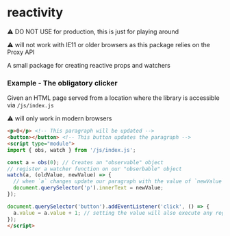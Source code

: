 # reactivity

:warning: DO NOT USE for production, this is just for playing around

:warning: will not work with IE11 or older browsers as this package relies
on the Proxy API

A small package for creating reactive props and watchers

### Example - The obligatory clicker
Given an HTML page served from a location where the library is accessible via
`/js/index.js`

:warning: will only work in modern browsers
```html
<p>0</p> <!-- This paragraph will be updated -->
<button></button> <!-- This button updates the paragraph -->
<script type="module">
import { obs, watch } from '/js/index.js';

const a = obs(0); // Creates an "observable" object
// register a watcher function on our "obserbable" object
watch(a, (oldValue, newValue) => {
  // when `a` changes update our paragraph with the value of `newValue`
  document.querySelector('p').innerText = newValue;
});

document.querySelector('button').addEventListener('click', () => {
  a.value = a.value + 1; // setting the value will also execute any registered watchers
});
</script>
```
